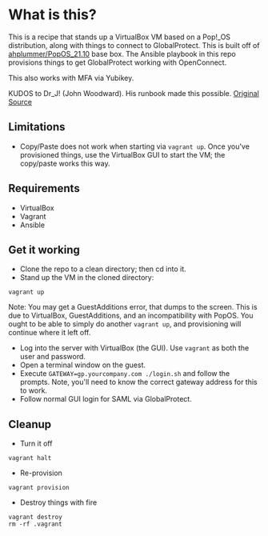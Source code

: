 # What is this?

This is a recipe that stands up a VirtualBox VM based on a Pop!_OS distribution, along with things to connect to GlobalProtect. This is built off of [ahplummer/PopOS_21.10](https://app.vagrantup.com/ahplummer/boxes/PopOS_21.10) base box. The Ansible playbook in this repo provisions things to get GlobalProtect working with OpenConnect.

This also works with MFA via Yubikey.

KUDOS to Dr_J! (John Woodward). His runbook made this possible. [Original Source](https://doctorjw.wordpress.com/2021/11/30/globalprotect-vpn-with-openconnect/)

## Limitations
* Copy/Paste does not work when starting via `vagrant up`. Once you've provisioned things, use the VirtualBox GUI to start the VM; the copy/paste works this way. 

## Requirements

* VirtualBox
* Vagrant
* Ansible

## Get it working
* Clone the repo to a clean directory; then cd into it.
* Stand up the VM in the cloned directory:
```
vagrant up
```
Note: You may get a GuestAdditions error, that dumps to the screen. This is due to VirtualBox, GuestAdditions, and an incompatibility with PopOS. You ought to be able to simply do another `vagrant up`, and provisioning will continue where it left off.

* Log into the server with VirtualBox (the GUI). Use `vagrant` as both the user and password.
* Open a terminal window on the guest.
* Execute `GATEWAY=gp.yourcompany.com ./login.sh` and follow the prompts. Note, you'll need to know the correct gateway address for this to work.
* Follow normal GUI login for SAML via GlobalProtect.

## Cleanup
* Turn it off 
```
vagrant halt
```
* Re-provision
```
vagrant provision
```
* Destroy things with fire
```
vagrant destroy
rm -rf .vagrant
```